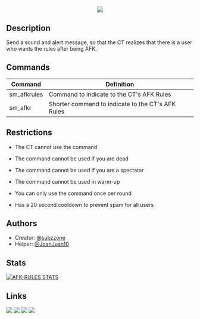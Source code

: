 <h1 align="center">
 <img src="https://i.imgur.com/OxV2oUa.jpeg" />
<br>
</h1>

## Description

Send a sound and alert message, so that the CT realizes that there is a user who wants the rules after being AFK.

## Commands

| Command          | Definition                                                             |
| ----------------- | ------------------------------------------------------------------ |
| sm_afkrules | Command to indicate to the CT's AFK Rules |
| sm_afkr | Shorter command to indicate to the CT's AFK Rules  |



## Restrictions

- The CT cannot use the command

- The command cannot be used if you are dead

- The command cannot be used if you are a spectator

- The command cannot be used in warm-up

- You can only use the command once per round

- Has a 20 second cooldown to prevent spam for all users

## Authors

- Creator: [@subzzone](https://github.com/subzzone)
- Helper: [@JoanJuan10](https://github.com/JoanJuan10)

## Stats

[![AFK-RULES STATS](https://github-readme-stats.vercel.app/api?username=subzzone&show_icons=true&theme=dark#gh-dark-mode-only)](https://github.com/subzzone/AFK-Rules#gh-dark-mode-only)




## Links

![](https://forums.alliedmods.net/favicon.ico?style=flat&logo=react&color=61DAFB)
![](https://github.com/favicon.ico?style=flat&logo=react&color=61DAFB)
![](https://steamcommunity.com/favicon.ico?style=flat&logo=react&color=61DAFB&width=10px&height=10px)
![](https://twitter.com/favicon.ico?style=flat&logo=react&color=61DAFB&width=10px&height=10px)



